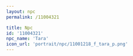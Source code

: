 ```yaml
---
layout: npc
permalink: /11004321

title: Npc
id: '11004321'
npc_name: 'Tara'
icon_url: 'portrait/npc/11001218_f_tara_p.png'
---
```


